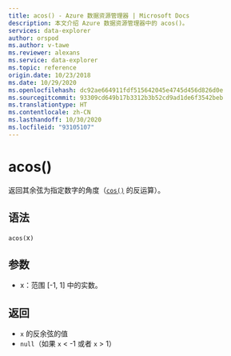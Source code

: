```yaml
---
title: acos() - Azure 数据资源管理器 | Microsoft Docs
description: 本文介绍 Azure 数据资源管理器中的 acos()。
services: data-explorer
author: orspod
ms.author: v-tawe
ms.reviewer: alexans
ms.service: data-explorer
ms.topic: reference
origin.date: 10/23/2018
ms.date: 10/29/2020
ms.openlocfilehash: dc92ae664911fdf515642045e4745d456d826d0e
ms.sourcegitcommit: 93309cd649b17b3312b3b52cd9ad1de6f3542beb
ms.translationtype: HT
ms.contentlocale: zh-CN
ms.lasthandoff: 10/30/2020
ms.locfileid: "93105107"
---
```

# <a name="acos"></a>acos()

返回其余弦为指定数字的角度（[`cos()`](cosfunction.md) 的反运算）。

## <a name="syntax"></a>语法

`acos(`x`)`

## <a name="arguments"></a>参数

* x：范围 [-1, 1] 中的实数。

## <a name="returns"></a>返回

* `x` 的反余弦的值
* `null`（如果 `x` < -1 或者 `x` > 1）